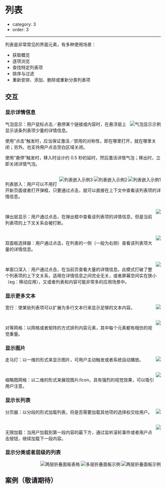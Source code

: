 # 列表

- category: 3
- order: 3

---

列表是非常常见的界面元素，有多种使用场景：

- 获取概览
- 逐项浏览
- 查找特定列表项
- 排序与过滤
- 重新安排、添加、删除或重新分类列表项

## 交互

### 显示详情信息

<img class="preview-img" align="right" alt="气泡显示示例" src="https://os.alipayobjects.com/rmsportal/WQDeiqTIDGFGnOQ.png">

气泡显示：用户鼠标点击／悬停某个链接或内容时，在悬浮层上显示该条列表项少量的详情信息。

使用“点击”触发时，应当保证激活／禁用的对称性，即在哪里打开，就在哪里关闭；另外。也支持用户点击空白区域关闭。

使用“悬停”触发时，移入时设计约 0.5 秒的延时，然后激活详情气泡；移出时，立即关闭详情气泡。

<br />

<img class="preview-img" align="right" alt="列表嵌入示例1" src="https://os.alipayobjects.com/rmsportal/WIoplWDRZspuuhD.png">

<img class="preview-img" align="right" alt="列表嵌入示例2" src="https://os.alipayobjects.com/rmsportal/tNAnTEaZtswRknD.png">

<img class="preview-img" align="right" alt="列表嵌入示例3" src="https://os.alipayobjects.com/rmsportal/MXXjEoLdnBxqcne.png">

列表嵌入：用户可以不用打开新页面或者打开弹框，只要通过点击，就可以直接在上下文中查看该列表项的详情信息。

<br />

<img class="preview-img" align="right" src="https://os.alipayobjects.com/rmsportal/iVbJiWqvXIswNWP.png">

弹出层显示：用户通过点击，在弹出框中查看该列表项的详情信息，但是当前列表项的上下文关系会被打断。

<br />

<img class="preview-img" align="right" src="https://os.alipayobjects.com/rmsportal/hEGPuWWOEvvbZLw.png">

双面板选择器：用户通过点击，在列表的一侧（一般为右侧）查看该列表项大量的详情信息。

<br />

<img class="preview-img" align="right" src="https://os.alipayobjects.com/rmsportal/JRuDZoiPEskztoi.png">

单窗口深入：用户通过点击，在当前页查看大量的详情信息。此模式打破了整个列表项的上下文关系，适用在详情信息之间完全无关，或者屏幕空间实在狭小（eg：移动应用），又或者列表和内容可能非常多的应用场景中。

### 显示更多文本

<img class="preview-img" align="right" src="https://os.alipayobjects.com/rmsportal/wWcixIvqaFXfTHd.png">

宽行：使某些列表项可以扩展为多行文本行来显示足够的文本内容。

<br />

<img class="preview-img" align="right" noPadding src="https://os.alipayobjects.com/rmsportal/VDhwGyyblTSJpeV.png">

对等网格：以网格或者矩阵的方式排列内容元素，其中每个元素都有相仿的视觉重量。

### 显示图片

<img class="preview-img" align="right" noPadding src="https://os.alipayobjects.com/rmsportal/hKtAKuDfyfDpPrL.png">

走马灯：以一维的形式来显示图片，可用户主动触发或者系统自动播放。

<br />

<img class="preview-img" align="right" noPadding src="https://os.alipayobjects.com/rmsportal/LAnBHEYiqWSfQAS.png">

缩略图网格：以二维的形式来展现图片/Icon，具有强烈的视觉效果，可以吸引用户注意。

### 显示长列表

<img class="preview-img" align="right" description="当系统性能是一个主要考虑因素时，适合使用分页器。" src="https://os.alipayobjects.com/rmsportal/aZwrmpnaIEoxiXJ.png">

分页器：以分段的形式加载列表，将是否需要加载其他项的选择权交给用户。

<br />

<img class="preview-img" align="right" description="当需要对数据进行频繁操作时，分页器会导致操作变的笨拙，尤其是出现一些跨页选择时，所以适合用无限加载；当倾向显示用户的“个人所有”的数据时（例如：个人订单），或者数据不是临时性的，适合使用无限加载。" src="https://os.alipayobjects.com/rmsportal/afDpGUyoyQZFgks.png">

无限加载：当用户加载到第一段内容的最下方，通过监听滚轮事件或者用户点击按钮，继续加载下一段内容。

### 显示分类或者层级的列表

<img class="preview-img" align="right" alt="两层折叠面板示例" src="https://os.alipayobjects.com/rmsportal/efRpmejABrXjiwF.png">

<img class="preview-img" align="right" alt="多层折叠面板示例" src="https://os.alipayobjects.com/rmsportal/bXwBcaLQPAWTIQV.png">

<img class="preview-img" align="right" alt="两层折叠面板表格" src="https://os.alipayobjects.com/rmsportal/XaJeuLfHeSSXCJq.png">

<br />

## 案例（敬请期待）
